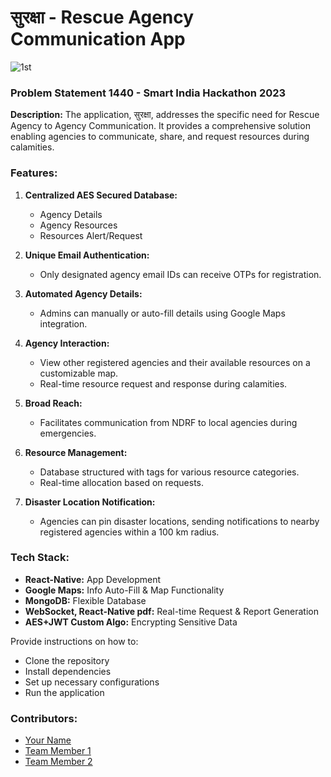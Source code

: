 # सुरक्षा - Rescue Agency Communication App

![1st](https://github.com/Samueal07/SIH-Frontend-2/assets/99087302/6a4822d5-a4ef-4535-85e6-e75bca490700)

### Problem Statement 1440 - Smart India Hackathon 2023

**Description:** 
The application, सुरक्षा, addresses the specific need for Rescue Agency to Agency Communication. It provides a comprehensive solution enabling agencies to communicate, share, and request resources during calamities.

### Features:

1. **Centralized AES Secured Database:** 
   - Agency Details
   - Agency Resources
   - Resources Alert/Request

2. **Unique Email Authentication:**
   - Only designated agency email IDs can receive OTPs for registration.

3. **Automated Agency Details:**
   - Admins can manually or auto-fill details using Google Maps integration.

4. **Agency Interaction:**
   - View other registered agencies and their available resources on a customizable map.
   - Real-time resource request and response during calamities.

5. **Broad Reach:**
   - Facilitates communication from NDRF to local agencies during emergencies.

6. **Resource Management:**
   - Database structured with tags for various resource categories.
   - Real-time allocation based on requests.

7. **Disaster Location Notification:**
   - Agencies can pin disaster locations, sending notifications to nearby registered agencies within a 100 km radius.

### Tech Stack:

- **React-Native:** App Development
- **Google Maps:** Info Auto-Fill & Map Functionality
- **MongoDB:** Flexible Database
- **WebSocket, React-Native pdf:** Real-time Request & Report Generation
- **AES+JWT Custom Algo:** Encrypting Sensitive Data


Provide instructions on how to:
- Clone the repository
- Install dependencies
- Set up necessary configurations
- Run the application

### Contributors:

- [Your Name](link_to_your_profile)
- [Team Member 1](link_to_profile)
- [Team Member 2](link_to_profile)

